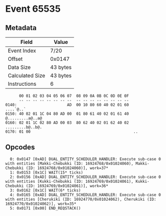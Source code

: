 # Event 65535

## Metadata

| Field           | Value    |
|-----------------|----------|
| Event Index     | 7/20     |
| Offset          | 0x0147   |
| Data Size       | 43 bytes |
| Calculated Size | 43 bytes |
| Instructions    | 6        |

```
      00 01 02 03 04 05 06 07  08 09 0A 0B 0C 0D 0E 0F
      -- -- -- -- -- -- -- --  -- -- -- -- -- -- -- --
0140:                      AD  00 10 80 60 40 02 01 60         ....`@..`
0150: 40 02 01 1C 04 80 AD 00  01 80 61 40 02 01 61 40  @.........a@..a@
0160: 02 01 1C 02 80 AD 00 03  80 62 40 02 01 62 40 02  .........b@..b@.
0170: 01 00                                             ..              
```

## Opcodes

```
  0: 0x0147 [0xAD] DUAL_ENTITY_SCHEDULER_HANDLER: Execute sub-case 0 with entities [Makki-Chebukki (ID: 16924768/0x01024060), Makki-Chebukki (ID: 16924768/0x01024060)], work=37*
  1: 0x0153 [0x1C] WAIT(15* ticks)
  2: 0x0156 [0xAD] DUAL_ENTITY_SCHEDULER_HANDLER: Execute sub-case 0 with entities [Kukki-Chebukki (ID: 16924769/0x01024061), Kukki-Chebukki (ID: 16924769/0x01024061)], work=36*
  3: 0x0162 [0x1C] WAIT(6* ticks)
  4: 0x0165 [0xAD] DUAL_ENTITY_SCHEDULER_HANDLER: Execute sub-case 0 with entities [Cherukiki (ID: 16924770/0x01024062), Cherukiki (ID: 16924770/0x01024062)], work=35*
  5: 0x0171 [0x00] END_REQSTACK()
```
